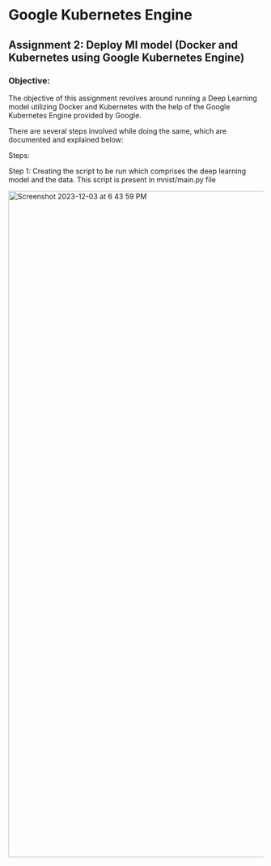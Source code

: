# Google Kubernetes Engine
## Assignment 2: Deploy Ml model (Docker and Kubernetes using Google Kubernetes Engine)

### Objective:

The objective of this assignment revolves around running a Deep Learning model utilizing Docker and Kubernetes with the help of the Google Kubernetes Engine provided by Google. 

There are several steps involved while doing the same, which are documented and explained below:

Steps:

Step 1: 
Creating the script to be run which comprises the deep learning model and the data. This script is present in mnist/main.py file






<img width="1316" alt="Screenshot 2023-12-03 at 6 43 59 PM" src="https://github.com/VirajYParikh/GoogleKubernetesEngine/assets/67093208/c2d86267-656f-4434-9222-46a7ea6a63e5">
